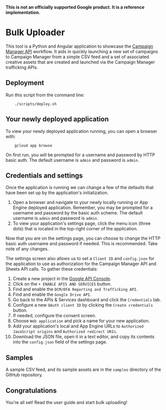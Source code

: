 **This is not an officially supported Google product. It is a reference implementation.**

# Bulk Uploader

This tool is a Python and Angular application to showcase the [Campaign Manager API](https://developers.google.com/doubleclick-advertisers) workflow. It aids in quickly launching a new set of campaigns to Campaign Manager from a simple CSV feed and a set of associated creative assets that are created and launched via the Campaign Manager trafficking APIs.

## Deployment

Run this script from the command line:

        ./scripts/deploy.sh

## Your newly deployed application

To view your newly deployed application running, you can open a browser with:

        gcloud app browse

On first run, you will be prompted for a username and password by HTTP basic auth. The default username is `admin` and password is `admin`.

## Credentials and settings

Once the application is running we can change a few of the defaults that have been set up by the application's initialization.

1. Open a browser and navigate to your newly locally running or App Engine deployed application. Remember, you may be prompted for a username and password by the basic auth scheme. The default username is `admin` and password is `admin`.
2. To view your application's settings page, click the menu icon (three dots) that is located in the top-right corner of the application.

Now that you are on the settings page, you can choose to change the HTTP basic auth username and password if needed. This is recommended. Take note of any changes.

The settings screen also allows us to set a `Client ID` and `config.json` for the application to use as authorization for the Campaign Manager API and Sheets API calls. To gather these credentials:

1. Create a new project in the [Google API Console](https://console.developers.google.com).
2. Click on the `+ ENABLE APIS AND SERVICES` button.
3. Find and enable the `DCM/DFA Reporting and Trafficking API`.
4. Find and enable the `Google Drive API`.
5. Go back to the APIs & Services dashboard and click the `Credentials` tab.
6. Configure a new `OAuth client ID` by clicking the `Create credentials` button.
7. If needed, configure the consent screen.
8. Choose `Web application` and pick a name for your new application.
9. Add your application's local and App Engine URLs to `Authorized JavaScript origins` and `Authorized redirect URIs`.
10. Download the JSON file, open it in a text editor, and copy its contents into the `config.json` field of the settings page.

## Samples

A sample CSV feed, and its sample assets are in the `samples` directory of the GitHub repository.

## Congratulations

<walkthrough-conclusion-trophy></walkthrough-conclusion-trophy>

You're all set! Read the user guide and start bulk uploading!
